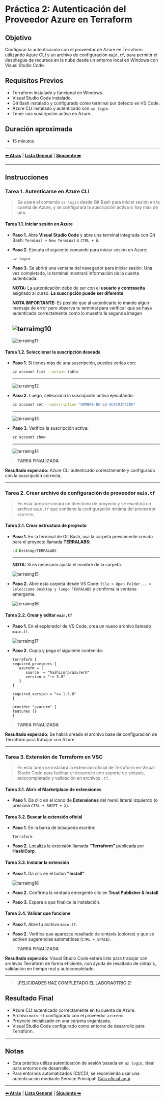 # Práctica 2: Autenticación del Proveedor Azure en Terraform

## Objetivo

Configurar la autenticación con el proveedor de Azure en Terraform utilizando Azure CLI y un archivo de configuración `main.tf`, para permitir el despliegue de recursos en la nube desde un entorno local en Windows con Visual Studio Code.

## Requisitos Previos

- Terraform instalado y funcional en Windows.
- Visual Studio Code instalado.
- Git Bash instalado y configurado como terminal por defecto en VS Code.
- Azure CLI instalado y autenticado con `az login`.
- Tener una suscripción activa en Azure.

## Duración aproximada

- 15 minutos

---

**[⬅️ Atrás](https://netec-mx.github.io/TRFRM-AZ/Capítulo2/lab1.html)** | **[Lista General](https://netec-mx.github.io/TRFRM-AZ/)** | **[Siguiente ➡️](https://netec-mx.github.io/TRFRM-AZ/Capítulo3/lab3.html)**

---

## Instrucciones

### Tarea 1. Autenticarse en Azure CLI

> Se usará el comando `az login` desde Git Bash para iniciar sesión en la cuenta de Azure, y se configurará la suscripción activa si hay más de una.

#### Tarea 1.1. Iniciar sesión en Azure

- **Paso 1.** Abre **Visual Studio Code** y abre una terminal integrada con Git Bash: `Terminal > New Terminal` o `CTRL + ñ`.

- **Paso 2.** Ejecuta el siguiente comando para iniciar sesión en Azure:

   ```bash
   az login
   ```

- **Paso 3.** Se abrirá una ventana del navegador para iniciar sesión. Una vez completado, la terminal mostrará información de la cuenta autenticada.

   **NOTA:** La autenticación debe de ser con el **usuario y contraseña** asignado al curso. **La suscripción puede ser diferente**

   **NOTA IMPORTANTE:** Es posible que al autenticarte te mande algun mensaje de error pero observa tu terminal para verificar que se haya autenticado correctamente como lo muestra la segunda imagen

   ![terraimg10](../images/lab2/img1.png)
   -
   ![terraimg11](../images/lab2/img2.png)


#### Tarea 1.2. Seleccionar la suscripción deseada

- **Paso 1.** Si tienes más de una suscripción, puedes verlas con:

   ```bash
   az account list --output table
   ```
   ---
   ![terraimg12](../images/lab2/img3.png)


- **Paso 2.** Luego, selecciona la suscripción activa ejecutando:

   ```bash
   az account set --subscription "NOMBRE-DE-LA-SUSCRIPCIÓN"
   ```
   ---
   ![terraimg13](../images/lab2/img4.png)

- **Paso 3.** Verifica la suscripción activa:

   ```bash
   az account show
   ```
   ---
   ![terraimg14](../images/lab2/img5.png)

> **TAREA FINALIZADA**

**Resultado esperado:** Azure CLI autenticado correctamente y configurado con la suscripción correcta.

---

### Tarea 2. Crear archivo de configuración de proveedor `main.tf`

> En esta tarea se creará un directorio de proyecto y se escribirá un archivo `main.tf` que contiene la configuración mínima del proveedor `azurerm`.

#### Tarea 2.1. Crear estructura de proyecto

- **Paso 1.** En la terminal de Git Bash, usa la carpeta previamente creada para el proyecto llamada **TERRALABS**:

   ```bash
   cd Desktop/TERRALABS
   ```
   ---
   **NOTA:** Si es necesario ajusta el nombre de la carpeta.

   ![terraimg15](../images/lab2/img6.png)

- **Paso 2.** Abre esta carpeta desde VS Code: `File > Open Folder... > Selecciona Desktop y luego TERRALABS` y confirma la ventana emergente.

   ![terraimg16](../images/lab2/img7.png)

#### Tarea 2.2. Crear y editar `main.tf`

- **Paso 1.** En el explorador de VS Code, crea un nuevo archivo llamado `main.tf`.

   ![terraimg17](../images/lab2/img8.png)   

- **Paso 2.** Copia y pega el siguiente contenido:

   ```hcl
   terraform {
   required_providers {
      azurerm = {
         source  = "hashicorp/azurerm"
         version = "~> 3.0"
      }
   }

   required_version = ">= 1.5.0"
   }

   provider "azurerm" {
   features {}
   }
   ```

> **TAREA FINALIZADA**

**Resultado esperado:** Se habrá creado el archivo base de configuración de Terraform para trabajar con Azure.

---

### Tarea 3. Extensión de Terraform en VSC

> En esta tarea se instalará la extensión oficial de Terraform en Visual Studio Code para facilitar el desarrollo con soporte de sintaxis, autocompletado y validación en archivos `.tf`.

#### Tarea 3.1. Abrir el Marketplace de extensiones

- **Paso 1.** Da clic en el ícono de **Extensiones** del menú lateral izquierdo (o presiona `CTRL + SHIFT + X`).

#### Tarea 3.2. Buscar la extensión oficial

- **Paso 1.** En la barra de búsqueda escribe:

   ```
   Terraform
   ```

- **Paso 2.** Localiza la extensión llamada **“Terraform”** publicada por **HashiCorp**.

#### Tarea 3.3. Instalar la extensión

- **Paso 1.** Da clic en el botón **"Install"**.

   ![terraimg18](../images/lab2/img9.png)   

- **Paso 2.** Confirma la ventana emergente clic en **Trust Publisher & Install**

- **Paso 3.** Espera a que finalice la instalación.

#### Tarea 3.4. Validar que funcione

- **Paso 1.** Abre tu archivo `main.tf`.

- **Paso 2.** Verifica que aparezca resaltado de sintaxis (colores) y que se activen sugerencias automáticas (`CTRL + SPACE`).

> **TAREA FINALIZADA**

**Resultado esperado:** Visual Studio Code estará listo para trabajar con archivos Terraform de forma eficiente, con ayuda de resaltado de sintaxis, validación en tiempo real y autocompletado.

---

> **¡FELICIDADES HAZ COMPLETADO EL LABORAOTRIO 2!**

## Resultado Final

- Azure CLI autenticado correctamente en tu cuenta de Azure.
- Archivo `main.tf` configurado con el proveedor `azurerm`.
- Proyecto inicializado en una carpeta organizada.
- Visual Studio Code configurado como entorno de desarrollo para Terraform.

---

## Notas

- Esta práctica utiliza autenticación de sesión basada en `az login`, ideal para entornos de desarrollo.  
- Para entornos automatizados (CI/CD), se recomienda usar una autenticación mediante Service Principal: [Guía oficial aquí](https://registry.terraform.io/providers/hashicorp/azurerm/latest/docs/guides/service_principal_client_secret).

---

**[⬅️ Atrás](https://netec-mx.github.io/TRFRM-AZ/Capítulo2/lab1.html)** | **[Lista General](https://netec-mx.github.io/TRFRM-AZ/)** | **[Siguiente ➡️](https://netec-mx.github.io/TRFRM-AZ/Capítulo3/lab3.html)**